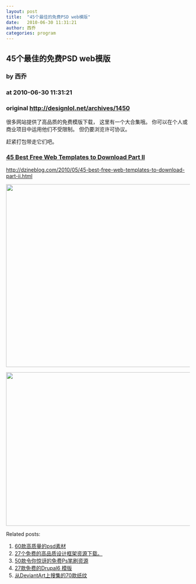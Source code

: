 ```yaml
---
layout: post
title:  "45个最佳的免费PSD web模版"
date:   2010-06-30 11:31:21
author: 西乔
categories: program
---
```


## 45个最佳的免费PSD web模版
### by 西乔
### at 2010-06-30 11:31:21
### original <http://designlol.net/archives/1450>

<p>很多网站提供了高品质的免费模版下载， 这里有一个大合集哦。 你可以在个人或商业项目中运用他们不受限制。 但仍要浏览许可协议。 </p>
<p>赶紧打包带走它们吧。 </p>
<h3><a title="Permanent Link to 45 Best Free Web Templates to Download   Part II" href="http://dzineblog.com/2010/05/45-best-free-web-templates-to-download-part-ii.html" rel="bookmark">45 Best Free Web Templates to Download Part II</a></h3>
<p><a href="http://dzineblog.com/2010/05/45-best-free-web-templates-to-download-part-ii.html">http://dzineblog.com/2010/05/45-best-free-web-templates-to-download-part-ii.html</a></p>
<p><a href="http://dzineblog.com/2010/05/45-best-free-web-templates-to-download-part-ii.html"><img src="http://designlol.net/wp-content/uploads/2010/06/311.jpg" height="500" width="600"></a></p>
<p><a href="http://dzineblog.com/2010/05/45-best-free-web-templates-to-download-part-ii.html"><img src="http://designlol.net/wp-content/uploads/2010/06/421.jpg" height="420" width="600"></a></p>


<p>Related posts:<ol><li><a href="http://designlol.net/archives/386" rel="bookmark" title="Permanent Link: 60款高质量的psd素材">60款高质量的psd素材</a></li>
<li><a href="http://designlol.net/archives/1449" rel="bookmark" title="Permanent Link: 27个免费的高品质设计框架资源下载。">27个免费的高品质设计框架资源下载。</a></li>
<li><a href="http://designlol.net/archives/1196" rel="bookmark" title="Permanent Link: 50款令你惊讶的免费Ps笔刷资源">50款令你惊讶的免费Ps笔刷资源</a></li>
<li><a href="http://designlol.net/archives/1047" rel="bookmark" title="Permanent Link: 27款免费的Drupal6 模版">27款免费的Drupal6 模版</a></li>
<li><a href="http://designlol.net/archives/932" rel="bookmark" title="Permanent Link: 从DeviantArt上搜集的70款纸纹">从DeviantArt上搜集的70款纸纹</a></li>
</ol></p>
